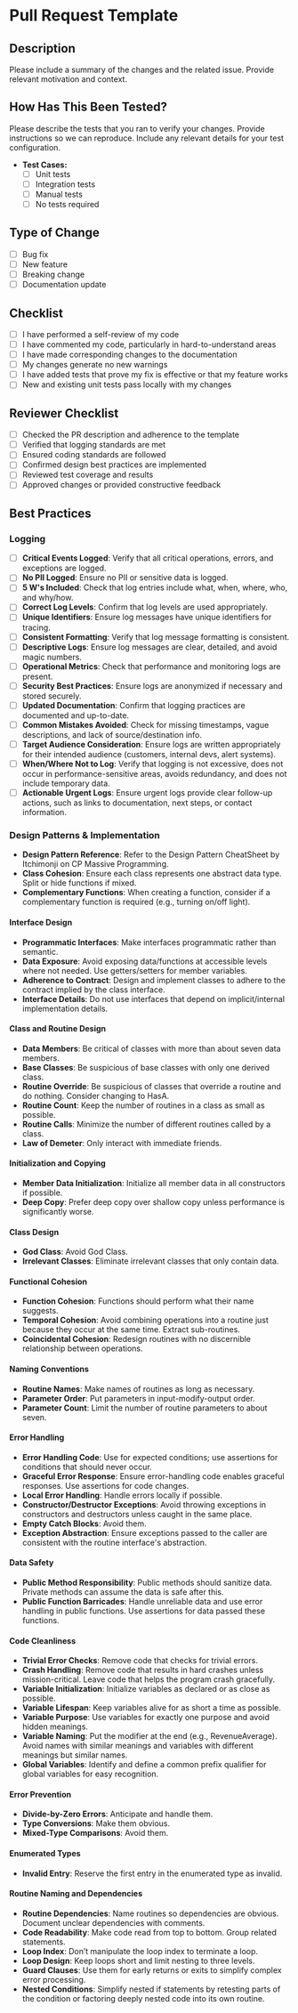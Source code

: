 # Pull Request Template

## Description

Please include a summary of the changes and the related issue. Provide relevant motivation and context.

## How Has This Been Tested?

Please describe the tests that you ran to verify your changes. Provide instructions so we can reproduce. Include any relevant details for your test configuration.

- **Test Cases:**
  - [ ] Unit tests
  - [ ] Integration tests
  - [ ] Manual tests
  - [ ] No tests required

## Type of Change

- [ ] Bug fix
- [ ] New feature
- [ ] Breaking change
- [ ] Documentation update

## Checklist

- [ ] I have performed a self-review of my code
- [ ] I have commented my code, particularly in hard-to-understand areas
- [ ] I have made corresponding changes to the documentation
- [ ] My changes generate no new warnings
- [ ] I have added tests that prove my fix is effective or that my feature works
- [ ] New and existing unit tests pass locally with my changes

## Reviewer Checklist

- [ ] Checked the PR description and adherence to the template
- [ ] Verified that logging standards are met
- [ ] Ensured coding standards are followed
- [ ] Confirmed design best practices are implemented
- [ ] Reviewed test coverage and results
- [ ] Approved changes or provided constructive feedback

## Best Practices

### Logging

- [ ] **Critical Events Logged**: Verify that all critical operations, errors, and exceptions are logged.
- [ ] **No PII Logged**: Ensure no PII or sensitive data is logged.
- [ ] **5 W's Included**: Check that log entries include what, when, where, who, and why/how.
- [ ] **Correct Log Levels**: Confirm that log levels are used appropriately.
- [ ] **Unique Identifiers**: Ensure log messages have unique identifiers for tracing.
- [ ] **Consistent Formatting**: Verify that log message formatting is consistent.
- [ ] **Descriptive Logs**: Ensure log messages are clear, detailed, and avoid magic numbers.
- [ ] **Operational Metrics**: Check that performance and monitoring logs are present.
- [ ] **Security Best Practices**: Ensure logs are anonymized if necessary and stored securely.
- [ ] **Updated Documentation**: Confirm that logging practices are documented and up-to-date.
- [ ] **Common Mistakes Avoided**: Check for missing timestamps, vague descriptions, and lack of source/destination info.
- [ ] **Target Audience Consideration**: Ensure logs are written appropriately for their intended audience (customers, internal devs, alert systems).
- [ ] **When/Where Not to Log**: Verify that logging is not excessive, does not occur in performance-sensitive areas, avoids redundancy, and does not include temporary data.
- [ ] **Actionable Urgent Logs**: Ensure urgent logs provide clear follow-up actions, such as links to documentation, next steps, or contact information.

### Design Patterns & Implementation

- **Design Pattern Reference**: Refer to the Design Pattern CheatSheet by Itchimonji on CP Massive Programming.
- **Class Cohesion**: Ensure each class represents one abstract data type. Split or hide functions if mixed.
- **Complementary Functions**: When creating a function, consider if a complementary function is required (e.g., turning on/off light).

#### Interface Design

- **Programmatic Interfaces**: Make interfaces programmatic rather than semantic.
- **Data Exposure**: Avoid exposing data/functions at accessible levels where not needed. Use getters/setters for member variables.
- **Adherence to Contract**: Design and implement classes to adhere to the contract implied by the class interface.
- **Interface Details**: Do not use interfaces that depend on implicit/internal implementation details.

#### Class and Routine Design

- **Data Members**: Be critical of classes with more than about seven data members.
- **Base Classes**: Be suspicious of base classes with only one derived class.
- **Routine Override**: Be suspicious of classes that override a routine and do nothing. Consider changing to HasA.
- **Routine Count**: Keep the number of routines in a class as small as possible.
- **Routine Calls**: Minimize the number of different routines called by a class.
- **Law of Demeter**: Only interact with immediate friends.

#### Initialization and Copying

- **Member Data Initialization**: Initialize all member data in all constructors if possible.
- **Deep Copy**: Prefer deep copy over shallow copy unless performance is significantly worse.

#### Class Design

- **God Class**: Avoid God Class.
- **Irrelevant Classes**: Eliminate irrelevant classes that only contain data.

#### Functional Cohesion

- **Function Cohesion**: Functions should perform what their name suggests.
- **Temporal Cohesion**: Avoid combining operations into a routine just because they occur at the same time. Extract sub-routines.
- **Coincidental Cohesion**: Redesign routines with no discernible relationship between operations.

#### Naming Conventions

- **Routine Names**: Make names of routines as long as necessary.
- **Parameter Order**: Put parameters in input-modify-output order.
- **Parameter Count**: Limit the number of routine parameters to about seven.

#### Error Handling

- **Error Handling Code**: Use for expected conditions; use assertions for conditions that should never occur.
- **Graceful Error Response**: Ensure error-handling code enables graceful responses. Use assertions for code changes.
- **Local Error Handling**: Handle errors locally if possible.
- **Constructor/Destructor Exceptions**: Avoid throwing exceptions in constructors and destructors unless caught in the same place.
- **Empty Catch Blocks**: Avoid them.
- **Exception Abstraction**: Ensure exceptions passed to the caller are consistent with the routine interface's abstraction.

#### Data Safety

- **Public Method Responsibility**: Public methods should sanitize data. Private methods can assume the data is safe after this.
- **Public Function Barricades**: Handle unreliable data and use error handling in public functions. Use assertions for data passed these functions.

#### Code Cleanliness

- **Trivial Error Checks**: Remove code that checks for trivial errors.
- **Crash Handling**: Remove code that results in hard crashes unless mission-critical. Leave code that helps the program crash gracefully.
- **Variable Initialization**: Initialize variables as declared or as close as possible.
- **Variable Lifespan**: Keep variables alive for as short a time as possible.
- **Variable Purpose**: Use variables for exactly one purpose and avoid hidden meanings.
- **Variable Naming**: Put the modifier at the end (e.g., RevenueAverage). Avoid names with similar meanings and variables with different meanings but similar names.
- **Global Variables**: Identify and define a common prefix qualifier for global variables for easy recognition.

#### Error Prevention

- **Divide-by-Zero Errors**: Anticipate and handle them.
- **Type Conversions**: Make them obvious.
- **Mixed-Type Comparisons**: Avoid them.

#### Enumerated Types

- **Invalid Entry**: Reserve the first entry in the enumerated type as invalid.

#### Routine Naming and Dependencies

- **Routine Dependencies**: Name routines so dependencies are obvious. Document unclear dependencies with comments.
- **Code Readability**: Make code read from top to bottom. Group related statements.
- **Loop Index**: Don’t manipulate the loop index to terminate a loop.
- **Loop Design**: Keep loops short and limit nesting to three levels.
- **Guard Clauses**: Use them for early returns or exits to simplify complex error processing.
- **Nested Conditions**: Simplify nested if statements by retesting parts of the condition or factoring deeply nested code into its own routine.
